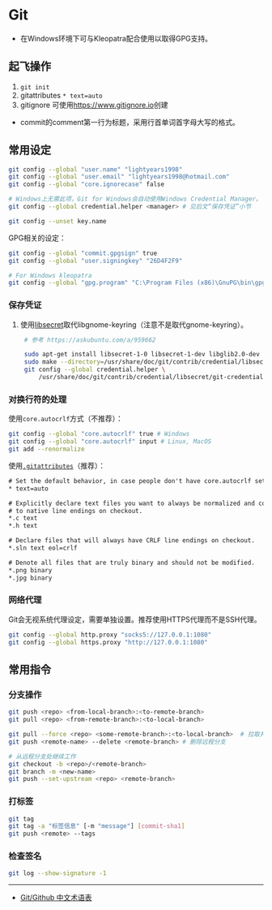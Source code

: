 # Git

- 在Windows环境下可与Kleopatra配合使用以取得GPG支持。

## 起飞操作

1. `git init`
2. gitattributes `* text=auto`
3. gitignore 可使用<https://www.gitignore.io>创建

- commit的comment第一行为标题，采用行首单词首字母大写的格式。

## 常用设定

```sh
git config --global "user.name" "lightyears1998"
git config --global "user.email" "lightyears1998@hotmail.com"
git config --global "core.ignorecase" false

# Windows上无需此项，Git for Windows会自动使用Windows Credential Manager。
git config --global credential.helper <manager> # 见后文“保存凭证”小节

git config --unset key.name
```

GPG相关的设定：

```sh
git config --global "commit.gpgsign" true
git config --global "user.signingkey" "26D4F2F9"

# For Windows kleopatra
git config --global "gpg.program" "C:\Program Files (x86)\GnuPG\bin\gpg.exe"
```

### 保存凭证

1. 使用[libsecret](https://wiki.gnome.org/Projects/Libsecret)取代libgnome-keyring（注意不是取代gnome-keyring）。

   ```sh
    # 参考 https://askubuntu.com/a/959662

    sudo apt-get install libsecret-1-0 libsecret-1-dev libglib2.0-dev
    sudo make --directory=/usr/share/doc/git/contrib/credential/libsecret
    git config --global credential.helper \
        /usr/share/doc/git/contrib/credential/libsecret/git-credential-libsecret
   ```

### 对换行符的处理

使用`core.autocrlf`方式（不推荐）：

```sh
git config --global "core.autocrlf" true # Windows
git config --global "core.autocrlf" input # Linux, MacOS
git add --renormalize
```

使用[`.gitattributes`](https://help.github.com/cn/github/using-git/configuring-git-to-handle-line-endings)（推荐）：

```txt
# Set the default behavior, in case people don't have core.autocrlf set.
* text=auto

# Explicitly declare text files you want to always be normalized and converted
# to native line endings on checkout.
*.c text
*.h text

# Declare files that will always have CRLF line endings on checkout.
*.sln text eol=crlf

# Denote all files that are truly binary and should not be modified.
*.png binary
*.jpg binary
```

### 网络代理

Git会无视系统代理设定，需要单独设置。推荐使用HTTPS代理而不是SSH代理。

```sh
git config --global http.proxy "socks5://127.0.0.1:1080"
git config --global https.proxy "http://127.0.0.1:1080"
```

## 常用指令

### 分支操作

```sh
git push <repo> <from-local-branch>:<to-remote-branch>
git pull <repo> <from-remote-branch>:<to-local-branch>
```

```sh
git pull --force <repo> <some-remote-branch>:<to-local-branch>  # 拉取并覆盖本地更改
git push <remote-name> --delete <remote-branch> # 删除远程分支

# 从远程分支处继续工作
git checkout -b <repo>/<remote-branch>
git branch -m <new-name>
git push --set-upstream <repo> <remote-branch>
```

### 打标签

```sh
git tag
git tag -a "标签信息" [-m "message"] [commit-sha1]
git push <remote> --tags
```

### 检查签名

```sh
git log --show-signature -1
```

---

- [Git/Github 中文术语表](https://mp.weixin.qq.com/s/5EvrlCVc7g0LX7DMhI-ZnQ)
